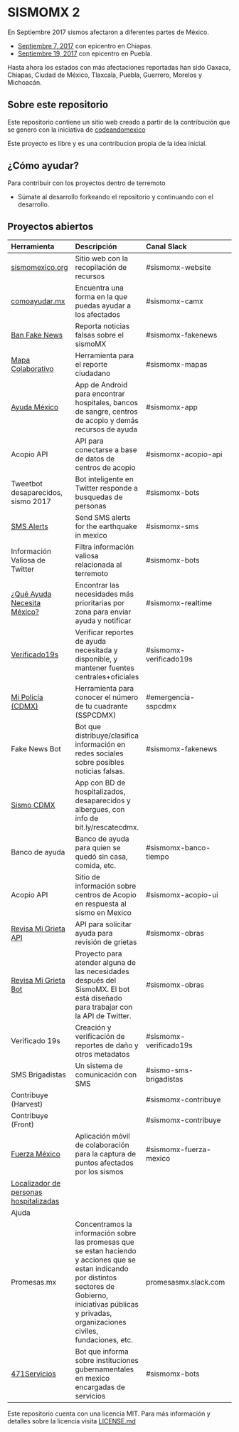 
# SISMOMX 2

En Septiembre 2017 sismos afectaron a diferentes partes de México.

* [Septiembre 7, 2017](https://es.wikipedia.org/wiki/Terremoto_del_sureste_de_M%C3%A9xico_de_2017) con epicentro en Chiapas.
* [Septiembre 19, 2017](https://es.wikipedia.org/wiki/Terremoto_de_Puebla_de_2017) con epicentro en Puebla.

Hasta ahora los estados con más afectaciones reportadas han sido Oaxaca, Chiapas, Ciudad de México, Tlaxcala, Puebla, Guerrero, Morelos y Michoacán.

## Sobre este repositorio

Este repositorio contiene un sitio web creado a partir de la contribución que se genero con la iniciativa de [codeandomexico](https://github.com/CodeandoMexico/terremoto-cdmx) 

Este proyecto es libre y es una contribucion propia de la idea inicial.

## ¿Cómo ayudar?
Para contribuir con los proyectos dentro de terremoto

* Súmate al desarrollo forkeando el repositorio y continuando con el desarrollo.

## Proyectos abiertos
| Herramienta | Descripción | Canal Slack | Tecnologias | Repositorio |
| :--- | :--- | :--- | :--- | :---: |
| [sismomexico.org](http://sismomexico.org) | Sitio web con la recopilación de recursos | #sismomx-website | Jekyll, HTML, CSS, Javascript | <center>[:octocat:](https://github.com/CodeandoMexico/terremoto-cdmx)</center> |
| [comoayudar.mx](http://comoayudar.mx) | Encuentra una forma en la que puedas ayudar a los afectados | #sismomx-camx | Ruby on Rails | <center>[:octocat:](https://github.com/eldelentes/comoayudarmx)</center> |
| [Ban Fake News](https://banfakenews.rzerocorp.com) | Reporta noticias falsas sobre el sismoMX | #sismomx-fakenews | PHP, Yii | <center>[:octocat:](https://github.com/RZEROSTERN/banfakenews)</center> |
| [Mapa Colaborativo](http://mapa.sismomexico.org) | Herramienta para el reporte ciudadano | #sismomx-mapas | Javascript, Express, Socket.io | <center>[:octocat:](https://github.com/miguelsalazar/mapeo_colaborativo)</center>|
| [Ayuda México](https://play.google.com/store/apps/details?id=io.github.erikcaffrey.ayudamexico) | App de Android para encontrar hospitales, bancos de sangre, centros de acopio y demás recursos de ayuda | #sismomx-app | Java | <center>[:octocat:](https://github.com/erikcaffrey/AyudaMexico)</center> |
| Acopio API | API para conectarse a base de datos de centros de acopio | #sismomx-acopio-api | Javascript, Hapi | <center>[:octocat:](https://github.com/azubieta/hgathering-api)</center> |
| Tweetbot desaparecidos, sismo 2017 | Bot inteligente en Twitter responde a busquedas de personas | #sismomx-bots | node.js | <center>[:octocat:](https://github.com/regenhans/earthquake-bot)</center> |
| [SMS Alerts](https://sismomx-sms.herokuapp.com/) | Send SMS alerts for the earthquake in mexico | #sismomx-sms | Ruby on Rails 4.2 | <center>[:octocat:](https://github.com/denialtorres/SMS-ALERTS)</center> |
| Información Valiosa de Twitter | Filtra información valiosa relacionada al terremoto | #sismomx-bots | Python | <center>[:octocat:](https://github.com/Garyi/Filtro-Informaci-n-Valiosa-Terremoto-Twitter)</center> |
| [¿Qué Ayuda Necesita México?](https://quake-relief-cdmx.civicadesarrolla.me/) | Encontrar las necesidades más prioritarias por zona para enviar ayuda y notificar | #sismomx-realtime | Ruby on Rails 5 | <center>[:octocat:](https://github.com/civica-digital/quake-relief-cdmx)</center> |
| [Verificado19s](https://www.coder.mx/) | Verificar reportes de ayuda necesitada y disponible, y mantener fuentes centrales+oficiales | #sismomx-verificado19s | Python | <center>[:octocat:](https://github.com/parismend/Temblor)</center> |
| [Mi Policía (CDMX)](https://mipolicia.com) | Herramienta para conocer el número de tu cuadrante (SSPCDMX) | #emergencia-sspcdmx | Javascript, Vue.js, Python, GAE | <center>[:octocat:](https://github.com/ayouidaniel/MiPolicia)</center> |
| Fake News Bot | Bot que distribuye/clasifica información en redes sociales sobre posibles noticias falsas. | #sismomx-fakenews | Python | <center>[:octocat:](https://github.com/tonmona2/twiiter_bot)</center> |
| [Sismo CDMX](https://goo.gl/1oifAe) | App con BD de hospitalizados, desaparecidos y albergues, con info de bit.ly/rescatecdmx. |  |  | AppSheet |
| Banco de ayuda | Banco de ayuda para quien se quedó sin casa, comida, etc. | #sismomx-banco-tiempo  | Ruby on Rails | <center>[:octocat:](https://github.com/Janee/sismomx-banco-tiempo)</center> |
| Acopio API | Sitio de información sobre centros de Acopio en respuesta al sismo en Mexico | #sismomx-acopio-ui | React, Mapbox GL | <center>[:octocat:](https://github.com/Skycatch/acopio-ui)</center> |
| [Revisa Mi Grieta API](http://digaresc.info/revisamigrieta-api-backend/) | API para solicitar ayuda para revisión de grietas | #sismomx-obras | Google App Engine/Datastore/Storage/Cloud Endpoints, Java 7, OpenApi | <center>[:octocat:](https://github.com/digaresc/revisamigrieta-api-backend)</center> |
|[Revisa Mi Grieta Bot](http://www.twitter.com/RevisaMiGrieta) | Proyecto para atender alguna de las necesidades después del SismoMX. El bot está diseñado para trabajar con la API de Twitter. | #sismomx-obras | Python | <center>[:octocat:](https://github.com/codersmexico/revisa-mi-grieta-bot)</center> |
| Verificado 19s | Creación y verificación de reportes de daño y otros metadatos | #sismomx-verificado19s | Python | <center>[:octocat:](https://github.com/parismend/Temblor)</center> |
| SMS Brigadistas | Un sistema de comunicación con SMS | #sismo-sms-brigadistas | node.js | <center>[:octocat:](https://github.com/rbdr/sms-brigadistas)</center> |
| Contribuye (Harvest) | | #sismomx-contribuye | | <center>[:octocat:](https://github.com/CodeandoMexico/contribuye-harvest)</center> |
| Contribuye (Front) | | #sismomx-contribuye | | <center>[:octocat:](https://github.com/CodeandoMexico/contribuye-front)</center> |
| [Fuerza México](https://play.google.com/store/apps/details?id=com.coders.fuerzamexico&pcampaignid=MKT-Other-global-all-co-prtnr-py-PartBadge-Mar2515-1) | Aplicación móvil de colaboración para la captura de puntos afectados por los sismos | #sismomx-fuerza-mexico | Android | <center>[:octocat:](https://github.com/kimetrics/add-fuerzamexico-android)</center> |
| [Localizador de personas hospitalizadas](http://localizador.sismomexico.org) | | | | <center>[:octocat:](https://github.com/JuweTakeheshi/ajuda)</center> |
| Ajuda | | | iOS, Swift | <center>[:octocat:](https://github.com/JuweTakeheshi/ajuda)</center> |
| Promesas.mx | Concentramos la información sobre las promesas que se estan haciendo y acciones que se estan indicando por distintos sectores de Gobierno, iniciativas públicas y privadas, organizaciones civiles, fundaciones, etc. | promesasmx.slack.com   | AngularJS | <center>[:octocat:](https://github.com/jorandradefig/promesas.mx)</center> |
| [471Servicios](https://twitter.com/471servicios) | Bot que informa sobre instituciones gubernamentales en mexico encargadas de servicios | #sismomx-bots | Python | <center>[:octocat:](https://github.com/nusspez/bot-servicios-471)</center> |




Este repositorio cuenta con una licencia MIT. Para más información y detalles sobre la licencia visita [LICENSE.md](https://github.com/CodeandoMexico/terremoto-cdmx/blob/master/LICENSE.txt)

